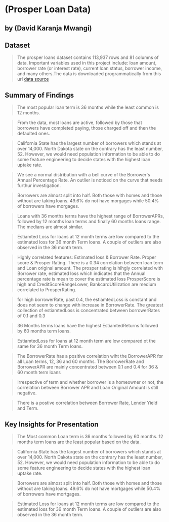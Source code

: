 # (Prosper Loan Data)

## by (David Karanja Mwangi)


## Dataset

> The prosper loans dataset contains 113,937 rows and 81 columns of data. Important variables used in this project include: loan amount, borrower rate (or interest rate), current loan status, borrower income, and many others.The data is downloaded programmatically from this url [data source](https://s3.amazonaws.com/udacity-hosted-downloads/ud651/prosperLoanData.csv)


## Summary of Findings

> The most popular loan term is 36 months while the least common is 12 months.

> From the data, most loans are active, followed by those that borrowers have completed paying, those charged off and then the defaulted ones.

> California State has the largest number of borrowers which stands at over 14,000. North Dakota state on the contrary has the least number, 52. However, we would need population information to be able to do some feature engineering to decide states with the highest loan uptake rate.

> We see a normal distribution with a bell curve of the Borrower's Annual Percentage Rate. An outlier is noticed on the curve that needs furthur investigation.

> Borrowers are almost split into half. Both those with homes and those without are taking loans. 49.6% do not have morgages while 50.4% of borrowers have morgages.

> Loans with 36 months terms have the highest range of BorrowerAPRs, followed by 12 months loan terms and finally 60 months loans range. The medians are almost similar.

> Estiamted Loss for loans at 12 month terms are low compared to the estimated loss for 36 month Term loans. A couple of outliers are also observed in the 36 month term.

> Highly correlated features: Estimated loss & Borrower Rate. Proper score & Prosper Rating. There is a 0.34 correlation between loan term and Loan original amount. The prosper rating is hihgly correlated with Borrower rate, estimated loss which indicates that the Annual percentage rate is mean to cover the estimated loss ProsperScore is high and CreditScoreRangeLower, BankcardUtilization are medium correlated to ProsperRating.

> for high borrowerRate, past 0.4, the estiamtedLoss is constant and does not seem to change with increase in BorrowerRate. The greatest collection of estiamtedLoss is concentrated between borrowerRates of 0.1 and 0.3

> 36 Months terms loans have the highest EstiamtedReturns followed by 60 months term loans.

> EstiamtedLoss for loans at 12 month term are low compared ot the same for 36 month Term loans.

> The BorrowerRate has a positive correlation wiht the BorrowerAPR for all Loan terms, 12, 36 and 60 months. The BorrowerRate and BorrowerAPR are mainly concentrated between 0.1 and 0.4 for 36 & 60 month term loans

>  Irrespective of term and whether borrower is a homeowner or not, the correlation between Borrower APR and Loan Original Amount is still negative.

> There is a postive correlation between Borrower Rate, Lender Yield and Term.


## Key Insights for Presentation

> The Most common Loan term is 36 months followed by 60 months. 12 months term loans are the least popular based on the data.

> California State has the largest number of borrowers which stands at over 14,000. North Dakota state on the contrary has the least number, 52. However, we would need population information to be able to do some feature engineering to decide states with the highest loan uptake rate.

> Borrowers are almost split into half. Both those with homes and those without are taking loans. 49.6% do not have mortgages while 50.4% of borrowers have mortgages.

> Estimated Loss for loans at 12 month terms are low compared to the estimated loss for 36 month Term loans. A couple of outliers are also observed in the 36 month term.

